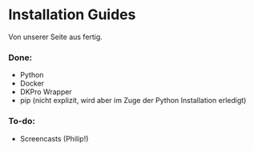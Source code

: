 # Installation Guides
Von unserer Seite aus fertig.

### Done:
- Python
- Docker
- DKPro Wrapper
- pip (nicht explizit, wird aber im Zuge der Python Installation erledigt)

### To-do:
- Screencasts (Philip!)
